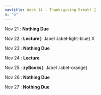 ```yaml
---
navtitle: Week 14 - Thanksgiving Break! 🦃
n: "o"
---
```


Nov 21
: **Nothing Due**

Nov 22
: **Lecture**{: .label .label-light-blue} X

Nov 23
: **Nothing Due**

Nov 24
: **Lecture**

Nov 25
: **zyBooks**{: .label .label-orange} 

Nov 26
: **Nothing Due**

Nov 27
: **Nothing Due**

